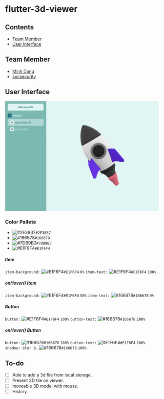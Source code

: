 # flutter-3d-viewer
## Contents
   * [Team Member](#team-member)
   * [User Interface](#user-interface)
## Team Member
- [Minh Dang](https://github.com/minhdangphuoc)
- [socsecurity](https://github.com/socsecurity)
## User Interface
![alt homescreen](homescreen.png "Home Screen")
### Color Pallete
- ![#2E3837](https://via.placeholder.com/15/2E3837/000000?text=+)`#2E3837`
- ![#166678](https://via.placeholder.com/15/166678/000000?text=+)`#166678`
- ![#7DB9B3](https://via.placeholder.com/15/7DB9B3/000000?text=+)`#7DB9B3`
- ![#E1F6F4](https://via.placeholder.com/15/E1F6F4/000000?text=+)`#E1F6F4`
##### Item 
`item-background:` ![#E1F6F4](https://via.placeholder.com/15/E1F6F4/000000?text=+)`#E1F6F4` `0%`
`item-text:` ![#E1F6F4](https://via.placeholder.com/15/E1F6F4/000000?text=+)`#E1F6F4` `100%`
##### onHover() Item
`item-background:` ![#E1F6F4](https://via.placeholder.com/15/E1F6F4/000000?text=+)`#E1F6F4` `50%`
`item-text:` ![#166678](https://via.placeholder.com/15/166678/000000?text=+)`#166678` `0%`
##### Button
`button:` ![#E1F6F4](https://via.placeholder.com/15/E1F6F4/000000?text=+)`#E1F6F4` `100%`
`button-text:` ![#166678](https://via.placeholder.com/15/166678/000000?text=+)`#166678` `100%`
##### onHover() Button 
`button:` ![#166678](https://via.placeholder.com/15/166678/000000?text=+)`#166678` `100%`
`button-text:` ![#E1F6F4](https://via.placeholder.com/15/E1F6F4/000000?text=+)`#E1F6F4` `100%`
`shadow: blur 8,` ![#166678](https://via.placeholder.com/15/166678/000000?text=+)`#166678` `100%`

## To-do
- [ ] Able to add a 3d file from local storage.
- [ ] Present 3D file on viewer.
- [ ] moveable 3D model with mouse.
- [ ] History.
